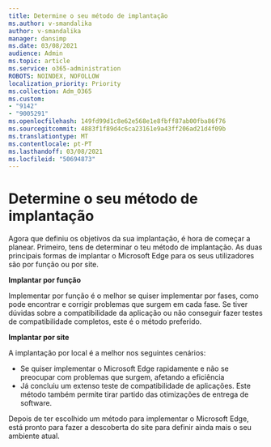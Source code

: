 ```yaml
---
title: Determine o seu método de implantação
ms.author: v-smandalika
author: v-smandalika
manager: dansimp
ms.date: 03/08/2021
audience: Admin
ms.topic: article
ms.service: o365-administration
ROBOTS: NOINDEX, NOFOLLOW
localization_priority: Priority
ms.collection: Adm_O365
ms.custom:
- "9142"
- "9005291"
ms.openlocfilehash: 149fd99d1c8e62e568e1e8fbff87ab00fba86f76
ms.sourcegitcommit: 4883f1f89d4c6ca23161e9a43ff206ad21d4f09b
ms.translationtype: MT
ms.contentlocale: pt-PT
ms.lasthandoff: 03/08/2021
ms.locfileid: "50694873"
---
```

# <a name="determine-your-deployment-method"></a>Determine o seu método de implantação

Agora que definiu os objetivos da sua implantação, é hora de começar a planear. Primeiro, tens de determinar o teu método de implantação. As duas principais formas de implantar o Microsoft Edge para os seus utilizadores são por função ou por site.

**Implantar por função**

Implementar por função é o melhor se quiser implementar por fases, como pode encontrar e corrigir problemas que surgem em cada fase. Se tiver dúvidas sobre a compatibilidade da aplicação ou não conseguir fazer testes de compatibilidade completos, este é o método preferido.

**Implantar por site**

A implantação por local é a melhor nos seguintes cenários:
- Se quiser implementar o Microsoft Edge rapidamente e não se preocupar com problemas que surgem, afetando a eficiência
- Já concluiu um extenso teste de compatibilidade de aplicações. Este método também permite tirar partido das otimizações de entrega de software.

Depois de ter escolhido um método para implementar o Microsoft Edge, está pronto para fazer a descoberta do site para definir ainda mais o seu ambiente atual.
